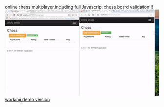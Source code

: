 online chess multiplayer,including full Javascript chess board validation!!!
<br>
<img src="chess.gif" alt="Chess gif" >
<br>
<a href="http://chessweb.azurewebsites.net/">working demo version</a>